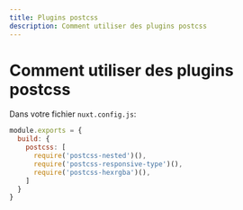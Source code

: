 ```yaml
---
title: Plugins postcss
description: Comment utiliser des plugins postcss
---
```


# Comment utiliser des plugins postcss

Dans votre fichier `nuxt.config.js`:

```js
module.exports = {
  build: {
    postcss: [
      require('postcss-nested')(),
      require('postcss-responsive-type')(),
      require('postcss-hexrgba')(),
    ]
  }
}
```
